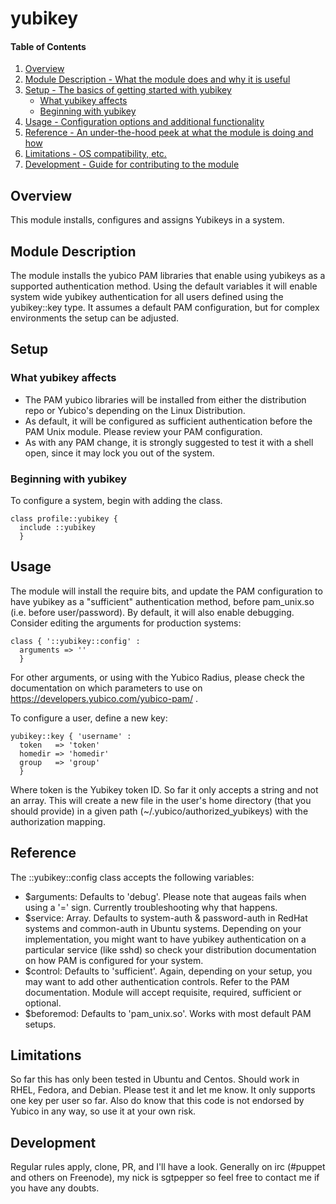 # yubikey

#### Table of Contents

1. [Overview](#overview)
2. [Module Description - What the module does and why it is useful](#module-description)
3. [Setup - The basics of getting started with yubikey](#setup)
    * [What yubikey affects](#what-yubikey-affects)
    * [Beginning with yubikey](#beginning-with-yubikey)
4. [Usage - Configuration options and additional functionality](#usage)
5. [Reference - An under-the-hood peek at what the module is doing and how](#reference)
5. [Limitations - OS compatibility, etc.](#limitations)
6. [Development - Guide for contributing to the module](#development)

## Overview

This module installs, configures and assigns Yubikeys in a system.

## Module Description

The module installs the yubico PAM libraries that enable using yubikeys as a
supported authentication method. Using the default variables it will enable system
wide yubikey authentication for all users defined using the yubikey::key type.
It assumes a default PAM configuration, but for complex environments the setup
can be adjusted.

## Setup

### What yubikey affects

* The PAM yubico libraries will be installed from either the distribution
  repo or Yubico's depending on the Linux Distribution.
* As default, it will be configured as sufficient authentication before
  the PAM Unix module. Please review your PAM configuration.
* As with any PAM change, it is strongly suggested to test it with a shell
  open, since it may lock you out of the system.

### Beginning with yubikey

To configure a system, begin with adding the class.
```puppet 
class profile::yubikey {
  include ::yubikey
  }
```

## Usage

The module will install the require bits, and update the PAM configuration to
have yubikey as a "sufficient" authentication method, before pam_unix.so (i.e.
before user/password). By default, it will also enable debugging. Consider editing
the arguments for production systems:

```puppet
class { '::yubikey::config' :
  arguments => ''
  }
  ```
For other arguments, or using with the Yubico Radius, please check the documentation
on which parameters to use on https://developers.yubico.com/yubico-pam/ .

To configure a user, define a new key:
```puppet
yubikey::key { 'username' :
  token   => 'token'
  homedir => 'homedir'
  group   => 'group'
  }
 ``` 
Where token is the Yubikey token ID. So far it only accepts a string and not an array.
This will create a new file in the user's home directory (that you should provide)
in a given path (~/.yubico/authorized_yubikeys) with the authorization mapping.

## Reference

The ::yubikey::config class accepts the following variables:

* $arguments: Defaults to 'debug'. Please note that augeas fails when using a '=' sign.
  Currently troubleshooting why that happens.
* $service: Array. Defaults to system-auth & password-auth in RedHat systems 
  and common-auth in Ubuntu systems.
  Depending on your implementation, you might want to have yubikey authentication on a
  particular service (like sshd) so check your distribution documentation on how PAM
  is configured for your system.
* $control: Defaults to 'sufficient'. Again, depending on your setup, you may want to add 
  other authentication controls. Refer to the PAM documentation. Module will accept requisite,
  required, sufficient or optional.
* $beforemod: Defaults to 'pam_unix.so'. Works with most default PAM setups.


## Limitations

So far this has only been tested in Ubuntu and Centos. Should work in RHEL, Fedora, and Debian.
Please test it and let me know. It only supports one key per user so far.
Also do know that this code is not endorsed by Yubico in any way, so use it at your own risk.

## Development

Regular rules apply, clone, PR, and I'll have a look. Generally on irc (#puppet and others on Freenode),
my nick is sgtpepper so feel free to contact me if you have any doubts.
